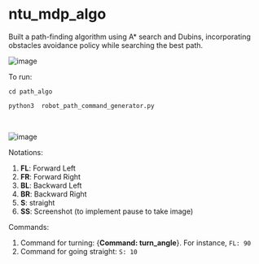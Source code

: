 # ntu_mdp_algo
Built a path-finding algorithm using A* search and Dubins, incorporating obstacles avoidance policy while searching the best path.

![image](https://github.com/kang5647/ntu_mdp_algo/assets/76279908/52ad27e2-c1fc-47af-b047-f405005d9924)

To run:
````
cd path_algo
````
````
python3  robot_path_command_generator.py
````
<br>

![image](https://github.com/kang5647/ntu_mdp_algo/assets/76279908/0acc5603-57c5-4a72-81d0-2db81be03f76)

Notations: 
1. __FL__: Forward Left
2. __FR__: Forward Right
3. __BL__: Backward Left
4. __BR__: Backward Right
5. __S__: straight
6. __SS__: Screenshot (to implement pause to take image) 

Commands: 
1. Command for turning: {__Command: turn_angle__}. For instance, ``FL: 90`` <br>
2. Command for going straight: ``S: 10``
